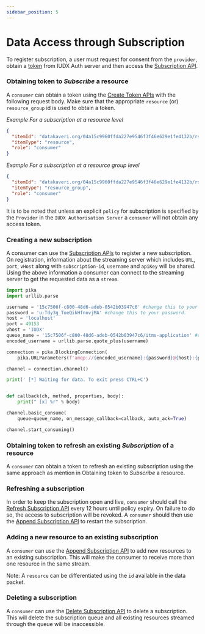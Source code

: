 ```yaml
---
sidebar_position: 5
---
```

 
 
# Data Access through Subscription
To register subscription, a user must request for consent from the `provider`, obtain a [token](./consumer_obtaining_access_token.md) from IUDX Auth server and then access the [Subscription API](https://rs-test.iudx.io/apis#tag/Data-Subscriber).

### Obtaining token to *Subscribe* a resource
A `consumer` can obtain a token using the [Create Token APIs](https://authorization.iudx.org.in/apis#operation/post-auth-v1-token) with the following request body. Make sure that the appropriate `resource` (or) `resource_group` id is used to obtain a token.

*Example For a subscription at a resource level*

```json
{
  "itemId": "datakaveri.org/04a15c9960ffda227e9546f3f46e629e1fe4132b/rs.iudx.org.in/pune-env-aqm/184ba502-22a8-ad15-a8f1-c966cd3aa7a7",
  "itemType": "resource",
  "role": "consumer"
}
```

*Example For a subscription at a resource group level*

```json
{
  "itemId": "datakaveri.org/04a15c9960ffda227e9546f3f46e629e1fe4132b/rs.iudx.org.in/pune-env-aqm",
  "itemType": "resource_group",
  "role": "consumer"
}
```

It is to be noted that unless an explicit `policy` for subscription is specified by the `Provider` in the `IUDX Authorisation Server` a  `consumer` will not obtain any access token.

 
### Creating a new subscription
A consumer can use the [Subscription APIs](https://rs-test.iudx.io/apis#operation/createastreamingsubscription) to register a new subscription. On registration, information about the streaming server which includes `URL`, `port`, `vHost` along with `subscription-id`, `username` and `apiKey` will be shared. Using the above information a consumer can connect to the streaming server to get the requested data as a `stream`.

```python
import pika
import urllib.parse

username = '15c7506f-c800-48d6-adeb-0542b03947c6' #change this to your user name
password = 'u-Tdy3g_ToeQikHfnovjMA' #change this to your password.
host = 'localhost'
port = 49153
vhost = 'IUDX'
queue_name = '15c7506f-c800-48d6-adeb-0542b03947c6/itms-application' #change this to your queue-name (id)
encoded_username = urllib.parse.quote_plus(username)

connection = pika.BlockingConnection(
	pika.URLParameters(f'amqp://{encoded_username}:{password}@{host}:{port}/{vhost}'))

channel = connection.channel()

print(' [*] Waiting for data. To exit press CTRL+C')


def callback(ch, method, properties, body):
    print(" [x] %r" % body)

channel.basic_consume(
    queue=queue_name, on_message_callback=callback, auto_ack=True)

channel.start_consuming()

```

### Obtaining token to refresh an existing *Subscription* of a resource
A `consumer` can obtain a token to refresh an existing subscription using the same approach as mention in Obtaining token to *Subscribe* a resource. 

### Refreshing a subscription
In order to keep the subscription open and live, `consumer` should call the [Refresh Subscription API](https://rs-test.iudx.io/apis#operation/updatestreamingsubscription) every 12 hours until policy expiry. On failure to do so, the access to subscription will be revoked. A `consumer` should then use the [Append Subscription API](https://rs-test.iudx.io/apis#operation/appendstreamingsubscription) to restart the subscription.

### Adding a new resource to an existing subscription
A `consumer` can use the [Append Subscription API](https://rs-test.iudx.io/apis#operation/appendstreamingsubscription) to add new resources to an existing subscription. This will make the consumer to receive more than one resource in the same stream. 

Note: A `resource` can be differentiated using the `id` available in the data packet. 

### Deleting a subscription
A `consumer` can use the [Delete Subscription API](https://rs-test.iudx.io/apis#operation/deleteasubscription) to delete a subscription. This will delete the subscription queue and all existing resources streamed through the queue will be inaccessible.
